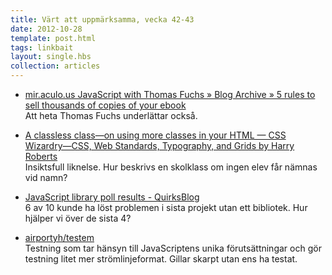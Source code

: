```yaml
---
title: Värt att uppmärksamma, vecka 42-43
date: 2012-10-28
template: post.html
tags: linkbait
layout: single.hbs
collection: articles
---
```

* [mir.aculo.us JavaScript with Thomas Fuchs » Blog Archive » 5 rules to sell thousands of copies of your ebook](http://mir.aculo.us/2012/10/20/5-rules-to-sell-thousands-of-copies-of-your-ebook/)  
  Att heta Thomas Fuchs underlättar också.

 * [A classless class—on using more classes in your HTML — CSS Wizardry—CSS, Web Standards, Typography, and Grids by Harry Roberts](http://csswizardry.com/2012/10/a-classless-class-on-using-more-classes-in-your-html/)  
  Insiktsfull liknelse. Hur beskrivs en skolklass om ingen elev får nämnas vid namn?

 * [JavaScript library poll results - QuirksBlog](http://www.quirksmode.org/blog/archives/2012/10/javascript_libr_1.html)  
  6 av 10 kunde ha löst problemen i sista projekt utan ett bibliotek. Hur hjälper vi över de sista 4?

 * [airportyh/testem](https://github.com/airportyh/testem)  
  Testning som tar hänsyn till JavaScriptens unika förutsättningar och gör testning litet mer strömlinjeformat. Gillar skarpt utan ens ha testat.